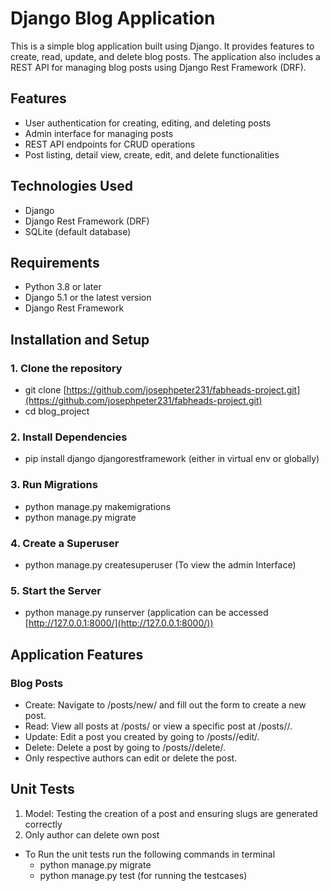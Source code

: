 # Django Blog Application

This is a simple blog application built using Django. It provides features to create, read, update, and delete blog posts. The application also includes a REST API for managing blog posts using Django Rest Framework (DRF).

## **Features**

- User authentication for creating, editing, and deleting posts
- Admin interface for managing posts
- REST API endpoints for CRUD operations
- Post listing, detail view, create, edit, and delete functionalities

## **Technologies Used**

- Django
- Django Rest Framework (DRF)
- SQLite (default database)

## **Requirements**

- Python 3.8 or later
- Django 5.1 or the latest version
- Django Rest Framework

## **Installation and Setup**

### 1. Clone the repository
- git clone [https://github.com/josephpeter231/fabheads-project.git](https://github.com/josephpeter231/fabheads-project.git)
- cd blog_project

### 2. Install Dependencies
- pip install django djangorestframework (either in virtual env or globally)

### 3. Run Migrations
- python manage.py makemigrations
- python manage.py migrate

### 4. Create a Superuser
- python manage.py createsuperuser (To view the admin Interface)

### 5. Start the Server
- python manage.py runserver 
  (application can be accessed [http://127.0.0.1:8000/](http://127.0.0.1:8000/))

## **Application Features**

### Blog Posts
- Create: Navigate to /posts/new/ and fill out the form to create a new post.
- Read: View all posts at /posts/ or view a specific post at /posts/<slug>/.
- Update: Edit a post you created by going to /posts/<slug>/edit/.
- Delete: Delete a post by going to /posts/<slug>/delete/.
- Only respective authors can edit or delete the post.

## **Unit Tests**
1. Model: Testing the creation of a post and ensuring slugs are generated correctly
2. Only author can delete own post

- To Run the unit tests run the following commands in terminal
  - python manage.py migrate
  - python manage.py test (for running the testcases)



